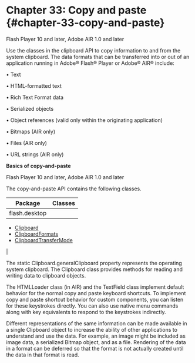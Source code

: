 # Chapter 33: Copy and paste {#chapter-33-copy-and-paste}

Flash Player 10 and later, Adobe AIR 1.0 and later

Use the classes in the clipboard API to copy information to and from the system clipboard. The data formats that can be transferred into or out of an application running in Adobe® Flash® Player or Adobe® AIR® include:

• Text

• HTML-formatted text

• Rich Text Format data

• Serialized objects

• Object references (valid only within the originating application)

• Bitmaps (AIR only)

• Files (AIR only)

• URL strings (AIR only)

**Basics of copy-and-paste**

Flash Player 10 and later, Adobe AIR 1.0 and later

The copy-and-paste API contains the following classes.

| **Package** | **Classes** |
| --- | --- |
| flash.desktop | 

*   [Clipboard](http://help.adobe.com/en_US/FlashPlatform/reference/actionscript/3/flash/desktop/Clipboard.html)
*   [ClipboardFormats](http://help.adobe.com/en_US/FlashPlatform/reference/actionscript/3/flash/desktop/ClipboardFormats.html)
*   [ClipboardTransferMode](http://help.adobe.com/en_US/FlashPlatform/reference/actionscript/3/flash/desktop/ClipboardTransferMode.html)

 |

The static Clipboard.generalClipboard property represents the operating system clipboard. The Clipboard class provides methods for reading and writing data to clipboard objects.

The HTMLLoader class (in AIR) and the TextField class implement default behavior for the normal copy and paste keyboard shortcuts. To implement copy and paste shortcut behavior for custom components, you can listen for these keystrokes directly. You can also use native menu commands along with key equivalents to respond to the keystrokes indirectly.

Different representations of the same information can be made available in a single Clipboard object to increase the ability of other applications to understand and use the data. For example, an image might be included as image data, a serialized Bitmap object, and as a file. Rendering of the data in a format can be deferred so that the format is not actually created until the data in that format is read.